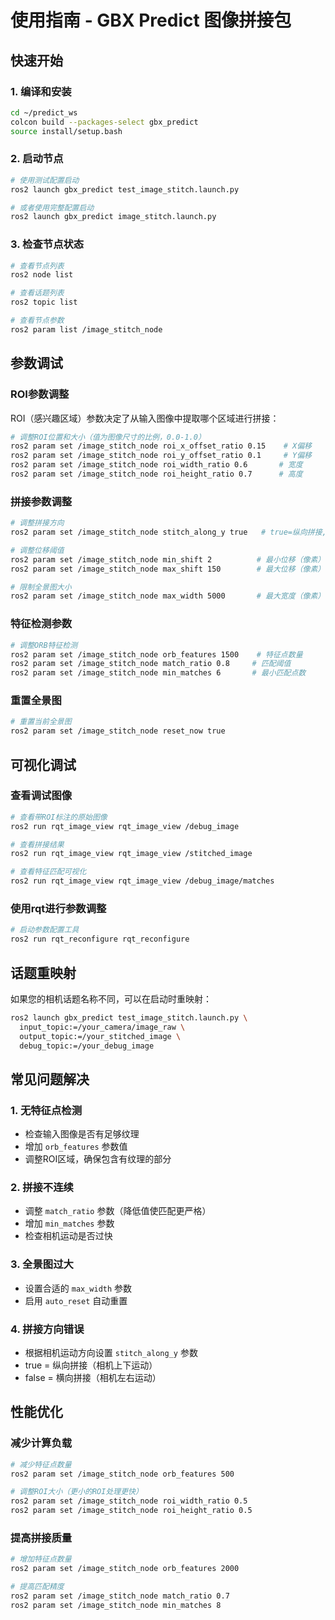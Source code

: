 # 使用指南 - GBX Predict 图像拼接包

## 快速开始

### 1. 编译和安装

```bash
cd ~/predict_ws
colcon build --packages-select gbx_predict
source install/setup.bash
```

### 2. 启动节点

```bash
# 使用测试配置启动
ros2 launch gbx_predict test_image_stitch.launch.py

# 或者使用完整配置启动
ros2 launch gbx_predict image_stitch.launch.py
```

### 3. 检查节点状态

```bash
# 查看节点列表
ros2 node list

# 查看话题列表
ros2 topic list

# 查看节点参数
ros2 param list /image_stitch_node
```

## 参数调试

### ROI参数调整

ROI（感兴趣区域）参数决定了从输入图像中提取哪个区域进行拼接：

```bash
# 调整ROI位置和大小（值为图像尺寸的比例，0.0-1.0）
ros2 param set /image_stitch_node roi_x_offset_ratio 0.15    # X偏移
ros2 param set /image_stitch_node roi_y_offset_ratio 0.1     # Y偏移  
ros2 param set /image_stitch_node roi_width_ratio 0.6       # 宽度
ros2 param set /image_stitch_node roi_height_ratio 0.7      # 高度
```

### 拼接参数调整

```bash
# 调整拼接方向
ros2 param set /image_stitch_node stitch_along_y true   # true=纵向拼接, false=横向拼接

# 调整位移阈值
ros2 param set /image_stitch_node min_shift 2          # 最小位移（像素）
ros2 param set /image_stitch_node max_shift 150        # 最大位移（像素）

# 限制全景图大小
ros2 param set /image_stitch_node max_width 5000       # 最大宽度（像素）
```

### 特征检测参数

```bash
# 调整ORB特征检测
ros2 param set /image_stitch_node orb_features 1500    # 特征点数量
ros2 param set /image_stitch_node match_ratio 0.8     # 匹配阈值
ros2 param set /image_stitch_node min_matches 6       # 最小匹配点数
```

### 重置全景图

```bash
# 重置当前全景图
ros2 param set /image_stitch_node reset_now true
```

## 可视化调试

### 查看调试图像

```bash
# 查看带ROI标注的原始图像
ros2 run rqt_image_view rqt_image_view /debug_image

# 查看拼接结果
ros2 run rqt_image_view rqt_image_view /stitched_image

# 查看特征匹配可视化
ros2 run rqt_image_view rqt_image_view /debug_image/matches
```

### 使用rqt进行参数调整

```bash
# 启动参数配置工具
ros2 run rqt_reconfigure rqt_reconfigure
```

## 话题重映射

如果您的相机话题名称不同，可以在启动时重映射：

```bash
ros2 launch gbx_predict test_image_stitch.launch.py \
  input_topic:=/your_camera/image_raw \
  output_topic:=/your_stitched_image \
  debug_topic:=/your_debug_image
```

## 常见问题解决

### 1. 无特征点检测
- 检查输入图像是否有足够纹理
- 增加 `orb_features` 参数值
- 调整ROI区域，确保包含有纹理的部分

### 2. 拼接不连续
- 调整 `match_ratio` 参数（降低值使匹配更严格）
- 增加 `min_matches` 参数
- 检查相机运动是否过快

### 3. 全景图过大
- 设置合适的 `max_width` 参数
- 启用 `auto_reset` 自动重置

### 4. 拼接方向错误
- 根据相机运动方向设置 `stitch_along_y` 参数
- true = 纵向拼接（相机上下运动）
- false = 横向拼接（相机左右运动）

## 性能优化

### 减少计算负载
```bash
# 减少特征点数量
ros2 param set /image_stitch_node orb_features 500

# 调整ROI大小（更小的ROI处理更快）
ros2 param set /image_stitch_node roi_width_ratio 0.5
ros2 param set /image_stitch_node roi_height_ratio 0.5
```

### 提高拼接质量
```bash
# 增加特征点数量
ros2 param set /image_stitch_node orb_features 2000

# 提高匹配精度
ros2 param set /image_stitch_node match_ratio 0.7
ros2 param set /image_stitch_node min_matches 8
``` 